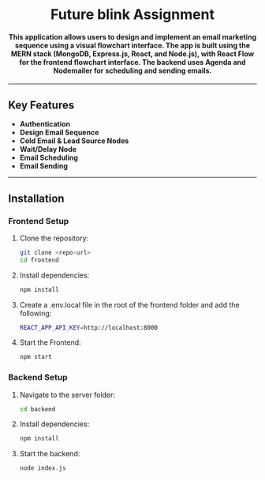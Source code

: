 <div align="center">
  <h1>Future blink Assignment</h1>
  <h4>This application allows users to design and implement an email marketing sequence using a visual flowchart interface. The app is built using the MERN stack (MongoDB, Express.js, React, and Node.js), with React Flow for the frontend flowchart interface. The backend uses Agenda and Nodemailer for scheduling and sending emails.</h4>
</div>

---

## Key Features

- **Authentication**
- **Design Email Sequence**
- **Cold Email & Lead Source Nodes**
- **Wait/Delay Node**
- **Email Scheduling**
- **Email Sending**
---



## Installation

### Frontend Setup

1. Clone the repository:
   ```bash
   git clone <repo-url>
   cd frontend
2. Install dependencies:
   ```bash
   npm install
3. Create a .env.local file in the root of the frontend folder and add the following:
   ```bash
   REACT_APP_API_KEY=http://localhost:8000
4. Start the Frontend:
   ```bash
   npm start

### Backend Setup

1. Navigate to the server folder:
   ```bash
   cd backend
2. Install dependencies:
   ```bash
   npm install

3. Start the backend:
    ```bash
   node index.js




